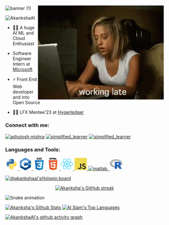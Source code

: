![banner (1)](https://user-images.githubusercontent.com/63795826/229116832-28a8ba4d-27ee-458e-aa13-4391fd2efa19.png)
<img align="right" alt="coding" width="400" src="https://github.com/AkankshaAI/AkankshaAI/blob/5fe17170e0938721e6c959abecef329afce8faec/working-late-working-late-night.gif">

<p align="left"> <img src="https://komarev.com/ghpvc/?username=AkankshaAI&label=Profile%20views&color=0e75b6&style=flat" alt="AkankshaAI" /> </p>

- 👨‍💻 A huge AI ML and Cloud Enthusiast

- Software Engineer Intern at [Microsoft](https://www.microsoft.com/en-in/microsoft-365)

- ⚡ Front End Web developer and into Open Source
  
- 👩‍💻 LFX Mentee'23 at [Hyperledger](https://www.hyperledger.org/)


<h3 align="left">Connect with me:</h3>
<p align="left">
<a href="https://www.linkedin.com/in/akanksha-rani-775355202/" target="blank"><img align="center" src="https://raw.githubusercontent.com/rahuldkjain/github-profile-readme-generator/master/src/images/icons/Social/linked-in-alt.svg" alt="ashutosh mishra" height="30" width="40" /></a>
<a href="https://www.instagram.com/unishe_19/" target="blank"><img align="center" src="https://raw.githubusercontent.com/rahuldkjain/github-profile-readme-generator/master/src/images/icons/Social/instagram.svg" alt="simplified_learner" height="30" width="40" /></a>
<a href="https://twitter.com/Unishe_18?t=3Lj-av46ePoAslFqUu6isg&s=09" target="blank"><img align="center" src="https://raw.githubusercontent.com/rahuldkjain/github-profile-readme-generator/master/src/images/icons/Social/twitter.svg" alt="simplified_learner" height="30" width="40" /></a>


<h3 align="left">Languages and Tools:</h3>
<p align="left"> <a href="https://www.python.org/" target="_blank" rel="noreferrer"> <img src="https://raw.githubusercontent.com/devicons/devicon/master/icons/python/python-original.svg" alt="python" width="40" height="40"/> </a> <a href="https://www.w3schools.com/cpp/" target="_blank" rel="noreferrer"> <img src="https://raw.githubusercontent.com/devicons/devicon/master/icons/cplusplus/cplusplus-original.svg" alt="cplusplus" width="40" height="40"/> </a> <a href="https://www.w3schools.com/css/" target="_blank" rel="noreferrer"> <img src="https://raw.githubusercontent.com/devicons/devicon/master/icons/css3/css3-original-wordmark.svg" alt="css3" width="40" height="40"/> </a> <a href="https://www.w3.org/html/" target="_blank" rel="noreferrer"> <img src="https://raw.githubusercontent.com/devicons/devicon/master/icons/html5/html5-original-wordmark.svg" alt="html5" width="40" height="40"/> </a> <a href="https://www.java.com" target="_blank" rel="noreferrer"> <img src="https://raw.githubusercontent.com/devicons/devicon/master/icons/react/react-original.svg" alt="java" width="40" height="40"/> </a> <a href="https://developer.mozilla.org/en-US/docs/Web/JavaScript" target="_blank" rel="noreferrer"> <img src="https://raw.githubusercontent.com/devicons/devicon/master/icons/javascript/javascript-original.svg" alt="javascript" width="40" height="40"/> </a> <a href="https://www.mathworks.com/" target="_blank" rel="noreferrer"> <img src="https://upload.wikimedia.org/wikipedia/commons/2/21/Matlab_Logo.png" alt="matlab" width="40" height="40"/> </a> <a href="https://www.mysql.com/" target="_blank" rel="noreferrer"> <img height="40"/> </a> <a href="https://https://www.r-project.org/about.html" target="_blank" rel="noreferrer"> 
<img src="https://raw.githubusercontent.com/devicons/devicon/master/icons/r/r-original.svg" alt="r" width="40" height="40"/> </a> <a href="https://developer.mozilla.org/en-US/docs/Web/JavaScript" target="_blank" rel="noreferrer">

[![@akankshaai'sHolopin board](https://holopin.me/akankshaai)](https://holopin.io/@akankshaai)


<p align="center">
  <a href="https://github.com/AkankshaAI">
    <img src="https://github-readme-streak-stats.herokuapp.com/?user=AkankshaAI&theme=radical&border=7F3FBF&background=0D1117" alt="Akanksha's GitHub streak"/>
  </a>
</p>

![Snake animation](https://github.com/AkankshaAI/Akanksha-Portfolio/blob/output/github-contribution-grid-snake-dark.svg)

<a> 
    <a href="https://github.com/AkankshaAI"><img alt="Akanksha's Github Stats" src="https://denvercoder1-github-readme-stats.vercel.app/api?username=AkankshaAI&show_icons=true&count_private=true&theme=react&border_color=7F3FBF&bg_color=0D1117&title_color=F85D7F&icon_color=F8D866" height="192px" width="49.5%"/></a>
  <a href="https://github.com/AkankshaAI"><img alt="Al Siam's Top Languages" src="https://denvercoder1-github-readme-stats.vercel.app/api/top-langs/?username=AkankshaAI&langs_count=8&layout=compact&theme=react&border_color=7F3FBF&bg_color=0D1117&title_color=F85D7F&icon_color=F8D866" height="192px" width="49.5%"/></a>
  <br/>
</a>


[![AkankshaAI's github activity graph](https://github-readme-activity-graph.vercel.app/graph?username=AkankshaAI&bg_color=030203&color=ff00ee&line=e605d7&point=d7e1cc&area=true&hide_border=true)](https://github.com/ashutosh00710/github-readme-activity-graph)
